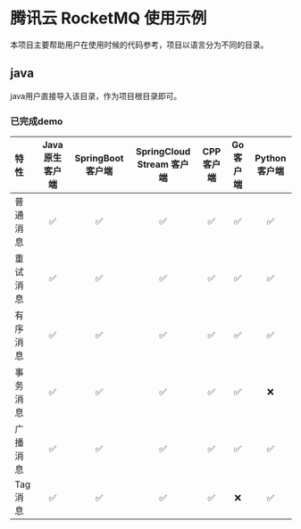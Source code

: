# 腾讯云 RocketMQ 使用示例

本项目主要帮助用户在使用时候的代码参考，项目以语言分为不同的目录。

## java

java用户直接导入该目录，作为项目根目录即可。

### 已完成demo

| 特性    | Java 原生客户端 |SpringBoot 客户端 |SpringCloud Stream 客户端 |CPP 客户端 |Go 客户端 |Python 客户端 |
|:------|:----------:|:----------:|:----------:|:----------:|:----------:|:----------:|
| 普通消息  |     ✅      |  ✅      |  ✅      |  ✅      |  ✅      |  ✅      |  ✅      |
| 重试消息  |     ✅      |  ✅      |  ✅      |  ✅      |  ✅      |  ✅      |  ✅      |
| 有序消息  |     ✅      |  ✅      |  ✅      |  ✅      |  ✅      |  ✅      |  ✅      |
| 事务消息  |     ✅      |  ✅      |  ✅      |  ✅      |  ✅      |  ❌      |  ❌      |
| 广播消息  |     ✅      |  ✅      |  ✅      |  ✅      |  ✅      |  ✅      |  ✅      |
| Tag消息 |     ✅      |  ✅      |  ✅      |  ✅      |  ❌      |  ✅      |  ❌      |
